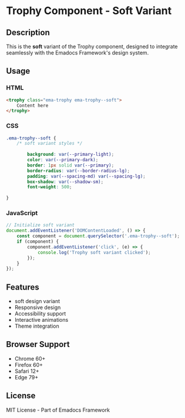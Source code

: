 # Trophy Component - Soft Variant

## Description
This is the **soft** variant of the Trophy component, designed to integrate seamlessly with the Emadocs Framework's design system.

## Usage

### HTML
```html
<trophy class="ema-trophy ema-trophy--soft">
    Content here
</trophy>
```

### CSS
```css
.ema-trophy--soft {
    /* soft variant styles */
    
        background: var(--primary-light);
        color: var(--primary-dark);
        border: 1px solid var(--primary);
        border-radius: var(--border-radius-lg);
        padding: var(--spacing-md) var(--spacing-lg);
        box-shadow: var(--shadow-sm);
        font-weight: 500;
    
}
```

### JavaScript
```javascript
// Initialize soft variant
document.addEventListener('DOMContentLoaded', () => {
    const component = document.querySelector('.ema-trophy--soft');
    if (component) {
        component.addEventListener('click', (e) => {
            console.log('Trophy soft variant clicked');
        });
    }
});
```

## Features
- soft design variant
- Responsive design
- Accessibility support
- Interactive animations
- Theme integration

## Browser Support
- Chrome 60+
- Firefox 60+
- Safari 12+
- Edge 79+

## License
MIT License - Part of Emadocs Framework

